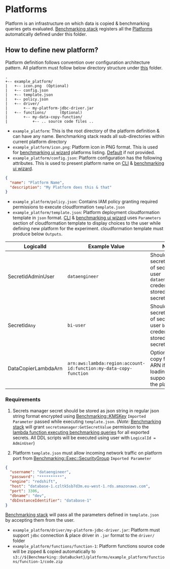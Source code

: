 # Platforms

Platform is an infrastructure on which data is copied & benchmarking queries gets evaluated. [Benchmarking stack](..)
registers all the [Platforms](.) automatically defined under this folder.

## How to define new platform?

Platform definition follows convention over configuration architecture pattern. All platform must follow below directory
structure under [this](.) folder.

```
.
+-- example_platform/
|   +-- icon.png  (Optional)
|   +-- config.json
|   +-- template.json
|   +-- policy.json
|   +-- driver/
|       +-- my-platform-jdbc-driver.jar
|   +-- functions/      (Optional)
|       +-- my-data-copy-function/
|           +-- .. source code files ..
```

- `example_platform`: This is the root directory of the platform definition & can have any name. Benchmarking stack
  reads all sub-directories within current platform directory
- `example_platform/icon.png`: Platform icon in PNG format. This is used for [benchmarking ui wizard](../../ui-wizard)
  platforms listing. [Default](./default.png) if not provided.
- `example_platform/config.json`: Platform configuration has the following attributes. This is used to present platform
  name on [CLI](../../cli-wizard) & [benchmarking ui wizard](../../ui-wizard).

```json
{
  "name": "Platform Name",
  "description": "My Platform does this & that"
}
```

- `example_platform/policy.json`: Contains IAM policy granting required permissions to execute
  cloudformation `template.json`
- `example_platform/template.json`: Platform deployment cloudformation template in `json`
  format. [CLI](../../cli-wizard) & [benchmarking ui wizard](../../ui-wizard) uses `Parameters` section of
  cloudformation template to display choices to the user while defining new platform for the experiment. cloudformation
  template must produce below `Outputs`.

| LogicalId           | Example Value                                                     | Notes                                                                                                 |
|---------------------|-------------------------------------------------------------------|-------------------------------------------------------------------------------------------------------|
| SecretIdAdminUser   | `dataengineer`                                                    | Should export secretId name of secret having user `dataengineer` credentials stored in secretsmanager |
| SecretId`Any`       | `bi-user`                                                         | Should export secretId name of secret having user  `bi-user`  credentials stored in secretsmanager    |
| DataCopierLambdaArn | `arn:aws:lambda:region:account-id:function:my-data-copy-function` | Optional - data copy function ARN if data loading is supported by the platform                        |

### Requirements

1. Secrets manager secret should be stored as json string in regular json string format encrypted
   using [Benchmarking::KMSKey](../README.md#exported-params) `Imported Parameter` passed while
   executing `template.json`. (*Note:* [Benchmarking stack](..) will grant `secretsmanager:GetSecretValue` permission to
   the [lambda function executing benchmarking queries](../common-functions/jdbc-query-runner) for all exported secrets.
   All DDL scripts will be executed using user with `LogicalId = AdminUser`)

2. Platform `template.json` must allow incoming network traffic on platform port
   from [Benchmarking::Exec::SecurityGroup](../README.md#exported-params) `Imported Parameter`

```json
{
  "username": "dataengineer",
  "password": "**********",
  "engine": "redshift",
  "host": "database-1.czltk5sb7d3m.eu-west-1.rds.amazonaws.com",
  "port": 3306,
  "dbname": "dev",
  "dbInstanceIdentifier": "database-1"
}
```

[Benchmarking stack](..) will pass all the parameters defined in `template.json` by accepting them from the user.

- `example_platform/driver/my-platform-jdbc-driver.jar`: Platform must support `jdbc` connection & place driver
  in `.jar` format to the `driver/` folder
- `example_platform/functions/function-1`: Platform functions source code will be zipped & copied automatically
  to `s3://${Benchmarking::DataBucket}/platforms/example_platform/functions/function-1/code.zip` 